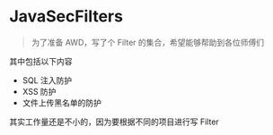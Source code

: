 # JavaSecFilters
> 为了准备 AWD，写了个 Filter 的集合，希望能够帮助到各位师傅们

其中包括以下内容

- SQL 注入防护
- XSS 防护
- 文件上传黑名单的防护

其实工作量还是不小的，因为要根据不同的项目进行写 Filter
